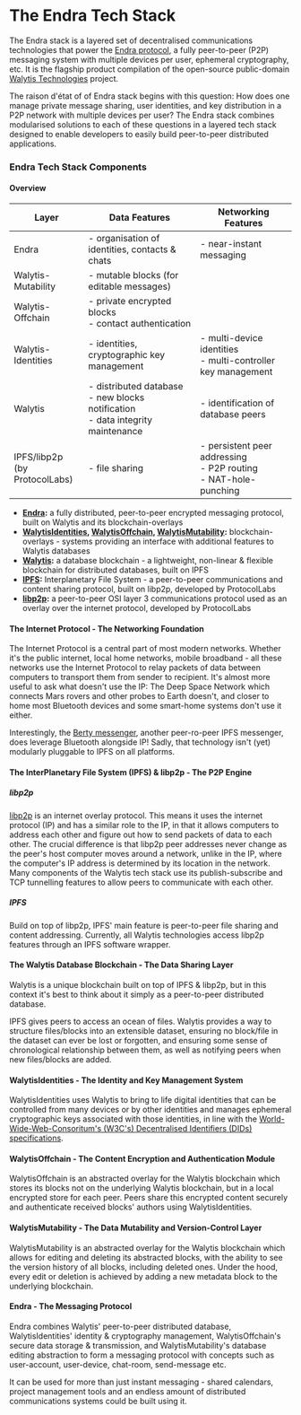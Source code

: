 # The Endra Tech Stack

The Endra stack is a layered set of decentralised communications technologies that power the [Endra protocol](1-IntroToEndra.md), a fully peer-to-peer (P2P) messaging system with multiple devices per user, ephemeral cryptography, etc.
It is the flagship product compilation of the open-source public-domain [Walytis Technologies](../ReadMe.md) project.

The raison d'état of of Endra stack begins with this question: How does one manage private message sharing, user identities, and key distribution in a P2P network with multiple devices per user?
The Endra stack combines modularised solutions to each of these questions in a layered tech stack designed to enable developers to easily build peer-to-peer distributed applications.

### Endra Tech Stack Components
#### Overview

| Layer                            | Data Features                                                                       | Networking Features                                                  |
| -------------------------------- | ----------------------------------------------------------------------------------- | -------------------------------------------------------------------- |
| Endra                            | - organisation of identities, contacts & chats                                      | - near-instant messaging                                             |
| Walytis-Mutability               | - mutable blocks (for editable messages)                                            |                                                                      |
| Walytis-Offchain                 | - private encrypted blocks<br>- contact authentication                              |                                                                      |
| Walytis-Identities               | - identities, cryptographic key management                                          | - multi-device identities<br>- multi-controller key management       |
| Walytis                          | - distributed database<br>- new blocks notification<br>- data integrity maintenance | - identification of database peers                                   |
| IPFS/libp2p<br>(by ProtocolLabs) | - file sharing                                                                      | - persistent peer addressing<br>- P2P routing<br>- NAT-hole-punching |


- **[Endra](../Endra/1-IntroToEndra.md):** a fully distributed, peer-to-peer encrypted messaging protocol, built on Walytis and its blockchain-overlays
- **[WalytisIdentities](../WalytisIdentities/1-IntroToWalytisIdentities.md), [WalytisOffchain](../WalytisOffchain/1-IntroToWalytisOffchain.md), [WalytisMutability](../WalytisMutability/1-IntroToWalytisMutability.md):** blockchain-overlays - systems providing an interface with additional features to Walytis databases
- **[Walytis](../Walytis/Meaning/IntroductionToWalytis.md):** a database blockchain - a lightweight, non-linear & flexible blockchain for distributed databases, built on IPFS
- **[IPFS](https://ipfs.tech):** Interplanetary File System - a peer-to-peer communications and content sharing protocol, built on libp2p, developed by ProtocolLabs
- **[libp2p](https://libp2p.io/):** a peer-to-peer OSI layer 3 communications protocol used as an overlay over the internet protocol, developed by ProtocolLabs

#### The Internet Protocol - The Networking Foundation

The Internet Protocol is a central part of most modern networks.
Whether it's the public internet, local home networks, mobile broadband - all these networks use the Internet Protocol to relay packets of data between computers to transport them from sender to recipient.
It's almost more useful to ask what doesn't use the IP: The Deep Space Network which connects Mars rovers and other probes to Earth doesn't, and closer to home most Bluetooth devices and some smart-home systems don't use it either.

Interestingly, the [Berty messenger](https://berty.tech/), another peer-ro-peer IPFS messenger, does leverage Bluetooth alongside IP! Sadly, that technology isn't (yet) modularly pluggable to IPFS on all platforms.

#### The InterPlanetary File System (IPFS) & libp2p - The P2P Engine
##### libp2p
[libp2p](https://libp2p.io/) is an internet overlay protocol.
This means it uses the internet protocol (IP) and has a similar role to the IP, in that it allows computers to address each other and figure out how to send packets of data to each other.
The crucial difference is that libp2p peer addresses never change as the peer's host computer moves around a network, unlike in the IP, where the computer's IP address is determined by its location in the network.
Many components of the Walytis tech stack use its publish-subscribe and TCP tunnelling features to allow peers to communicate with each other.
##### IPFS
Build on top of libp2p, IPFS' main feature is peer-to-peer file sharing and content addressing.
Currently, all Walytis technologies access libp2p features through an IPFS software wrapper.

#### The Walytis Database Blockchain - The Data Sharing Layer

Walytis is a unique blockchain built on top of IPFS & libp2p, but in this context it's best to think about it simply as a peer-to-peer distributed database.

IPFS gives peers to access an ocean of files.
Walytis provides a way to structure files/blocks into an extensible dataset, ensuring no block/file in the dataset can ever be lost or forgotten, and ensuring some sense of chronological relationship between them, as well as notifying peers when new files/blocks are added.

#### WalytisIdentities - The Identity and Key Management System

WalytisIdentities uses Walytis to bring to life digital identities that can be controlled from many devices or by other identities and manages ephemeral cryptographic keys associated with those identities, in line with the [World-Wide-Web-Consoritum's (W3C's) Decentralised Identifiers (DIDs) specifications](https://www.w3.org/TR/did-core/).


#### WalytisOffchain - The Content Encryption and Authentication Module

WalytisOffchain is an abstracted overlay for the Walytis blockchain which stores its blocks not on the underlying Walytis blockchain, but in a local encrypted store for each peer.
Peers share this encrypted content securely and authenticate received blocks' authors using WalytisIdentities.

#### WalytisMutability - The Data Mutability and Version-Control Layer

WalytisMutability is an abstracted overlay for the Walytis blockchain which allows for editing and deleting its abstracted blocks, with the ability to see the version history of all blocks, including deleted ones.
Under the hood, every edit or deletion is achieved by adding a new metadata block to the underlying blockchain.

#### Endra - The Messaging Protocol

Endra combines Walytis' peer-to-peer distributed database, WalytisIdentities' identity & cryptography management, WalytisOffchain's secure data storage & transmission, and WalytisMutability's database editing abstraction to form a messaging protocol with concepts such as user-account, user-device, chat-room, send-message etc.

It can be used for more than just instant messaging - shared calendars, project management tools and an endless amount of distributed communications systems could be built using it.